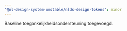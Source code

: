 ```yaml
---
"@nl-design-system-unstable/nlds-design-tokens": minor
---
```


Baseline toegankelijkheidsondersteuning toegevoegd.
